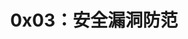 ---
slug: '/docs/lean/solidity/chapter4/0x03-security-vulnerability-prevention'
title: '0x03：安全漏洞防范'
sidebar_position: 3
hide_title: true
---